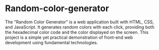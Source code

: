 # Random-color-generator
The "Random Color Generator" is a web application built with HTML, CSS, and JavaScript. It generates random colors with each click, providing both the hexadecimal color code and the color displayed on the screen. This project is a simple yet practical demonstration of front-end web development using fundamental technologies.

